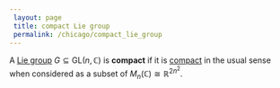 ```yaml
---
 layout: page
 title: compact Lie group
 permalink: /chicago/compact_lie_group
---
```

A [Lie group](https://mathgloss.github.io/MathGloss/Lie_group) $G\subseteq \text{GL}(n,\mathbb C)$ is **compact** if it is [compact](https://mathgloss.github.io/MathGloss/compact) in the usual sense when considered as a subset of $M_n(\mathbb C) \cong \mathbb R^{2n^2}.$

